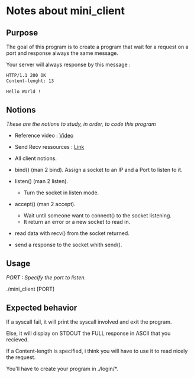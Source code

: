 # Notes about mini\_client

## Purpose

The goal of this program is to create a program that wait for a request on a port and response always the same message.

Your server will always response by this message :

```txt
HTTP/1.1 200 OK
Content-lenght: 13

Hello World !
```

## Notions

*These are the notions to study, in order, to code this program*

- Reference video : [Video](https://www.youtube.com/watch?v=esXw4bdaZkc&list=PL9IEJIKnBJjH_zM5LnovnoaKlXML5qh17&index=2)
- Send Recv ressources : [Link](https://bousk.developpez.com/cours/reseau-c++/TCP/05-envoi-reception-serveur/)

- All client notions.
- bind() (man 2 bind). Assign a socket to an IP and a Port to listen to it.
- listen() (man 2 listen).
  - Turn the socket in listen mode.
- accept() (man 2 accept).
  - Wait until someone want to connect() to the socket listening.
  - It return an error or a new socket to read in.
- read data with recv() from the socket returned.
- send a response to the socket whith send().

## Usage

*PORT : Specify the port to listen.*

./mini\_client [PORT]

## Expected behavior

If a syscall fail, it will print the syscall involved and exit the program.

Else, it will display on STDOUT the FULL response in ASCII that you recieved.

If a Content-length is specified, i think you will have to use it to read nicely the request.

You'll have to create your program in ./login/\*.
